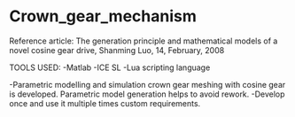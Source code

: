 # Crown_gear_mechanism
Reference article: The generation principle and mathematical models of a novel cosine gear drive, Shanming Luo, 14, February, 2008


TOOLS USED:
-Matlab
-ICE SL
-Lua scripting language

-Parametric modelling and simulation crown gear meshing with cosine gear is developed. Parametric model generation helps to avoid rework.
-Develop once and use it multiple times custom requirements.

